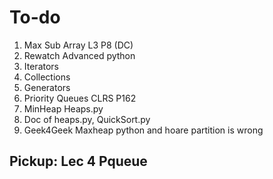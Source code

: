 # To-do

1. Max Sub Array L3 P8 (DC)
2. Rewatch Advanced python
3. Iterators
4. Collections
5. Generators
6. Priority Queues CLRS P162
7. MinHeap Heaps.py
8. Doc of heaps.py, QuickSort.py
9. Geek4Geek Maxheap python and hoare partition is wrong




## Pickup: Lec 4 Pqueue